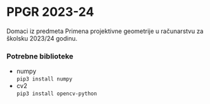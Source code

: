 # PPGR 2023-24
Domaci iz predmeta Primena projektivne geometrije u računarstvu za školsku 2023/24 godinu.

### Potrebne biblioteke
* numpy   
```pip3 install numpy```
* cv2  
```pip3 install opencv-python```